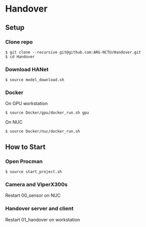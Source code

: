 # Handover

## Setup
### Clone repo
```
$ git clone --recursive git@github.com:ARG-NCTU/Handover.git
$ cd Handover
```
### Download HANet
```
$ source model_download.sh
```
### Docker
On GPU workstation
```
$ source Docker/gpu/docker_run.sh gpu
```
On NUC
```
$ source Docker/nuc/docker_run.sh
```

## How to Start

### Open Procman
```
$ source start_project.sh
```
### Camera and ViperX300s
Restart 00_sensor on NUC
### Handover server and client
Restart 01_handover on workstation